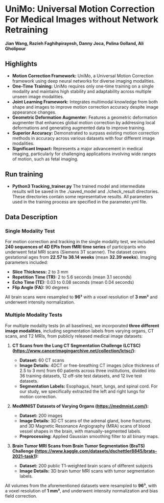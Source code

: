 # UniMo: Universal Motion Correction For Medical Images without Network Retraining

**Jian Wang, Razieh Faghihpirayesh, Danny Joca, Polina Golland, Ali Gholipour**

## Highlights

- **Motion Correction Framework:** UniMo, a Universal Motion Correction framework using deep neural networks for diverse imaging modalities.
- **One-Time Training:** UniMo requires only one-time training on a single modality and maintains high stability and adaptability across multiple unseen image modalities.
- **Joint Learning Framework:** Integrates multimodal knowledge from both shape and images to improve motion correction accuracy despite image appearance changes.
- **Geometric Deformation Augmenter:** Features a geometric deformation augmenter that enhances global motion correction by addressing local deformations and generating augmented data to improve training.
- **Superior Accuracy:** Demonstrated to surpass existing motion correction methods in accuracy across various datasets with four different image modalities.
- **Significant Impact:** Represents a major advancement in medical imaging, particularly for challenging applications involving wide ranges of motion, such as fetal imaging.
## Run training 

- **Python3 Tracking_trainer.py**
The trained model and intermediate results will be saved in the ./saved_model and ./check_result directories. These directories contain some representative results. All parameters used in the training process are specified in the parameter.yml file.

## Data Description

### Single Modality Test

For motion correction and tracking in the single modality test, we included **240 sequences of 4D EPIs from fMRI time series** of participants who underwent fetal MRI scans (Siemens 3T scanner).
The dataset covers gestational ages from **22.57 to 38.14 weeks** (mean **32.39 weeks**). 
Imaging parameters included:
- **Slice Thickness:** 2 to 3 mm
- **Repetition Time (TR):** 2 to 5.6 seconds (mean 3.1 seconds)
- **Echo Time (TE):** 0.03 to 0.08 seconds (mean 0.04 seconds)
- **Flip Angle (FA):** 90 degrees

All brain scans were resampled to **96³** with a voxel resolution of **3 mm³** and underwent intensity normalization.

### Multiple Modality Tests

For multiple modality tests (in all baselines), we incorporated **three different image modalities**, including segmentation labels from varying organs, CT scans, and T2 MRIs, from publicly released medical image datasets:

1. **CT Scans from the Lung CT Segmentation Challenge (LCTSC)(https://www.cancerimagingarchive.net/collection/lctsc/):**
   - **Dataset:** 60 CT scans
   - **Image Details:** 4DCT or free-breathing CT images (slice thickness of 2.5 to 3 mm) from 60 patients across three institutions, divided into 36 training datasets, 12 off-site test datasets, and 12 live test datasets.
   - **Segmentation Labels:** Esophagus, heart, lungs, and spinal cord. For our study, we specifically extracted the left and right lungs for motion correction.
  
2. **MedMNIST Datasets of Varying Organs (https://medmnist.com/):**
   - **Dataset:** 200 images 
   - **Image Details:** 3D CT scans of the adrenal gland, bone fractures, and 3D Magnetic Resonance Angiography (MRA) scans of blood vessel shapes in the brain, with manually-segmented labels.
   - **Preprocessing:** Applied Gaussian smoothing filter to all binary maps.

3. **Brain Tumor MRI Scans from Brain Tumor Segmentation (BraTS) Challenge (https://www.kaggle.com/datasets/dschettler8845/brats-2021-task1):**
   - **Dataset:** 200 public T1-weighted brain scans of different subjects
   - **Image Details:** 3D brain tumor MRI scans with tumor segmentation labels.

All volumes from the aforementioned datasets were resampled to **96³**, with a voxel resolution of **1 mm³**, and underwent intensity normalization and bias field correction.

